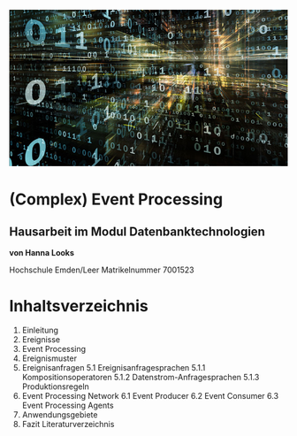 
 ![Data Science](images/datascience_deckblatt.png)

# (Complex) Event Processing

## Hausarbeit im Modul Datenbanktechnologien
**von 
Hanna Looks**

Hochschule Emden/Leer
Matrikelnummer 7001523

# Inhaltsverzeichnis

1. Einleitung
2. Ereignisse
3. Event Processing
4. Ereignismuster
5. Ereignisanfragen
    5.1 Ereignisanfragesprachen
        5.1.1 Kompositionsoperatoren
        5.1.2 Datenstrom-Anfragesprachen
        5.1.3 Produktionsregeln
6. Event Processing Network
    6.1 Event Producer
    6.2 Event Consumer
    6.3 Event Processing Agents
7. Anwendungsgebiete
8. Fazit
 Literaturverzeichnis

